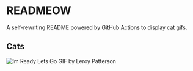# READMEOW

A self-rewriting README powered by GitHub Actions to display cat gifs.

## Cats

![Im Ready Lets Go GIF by Leroy Patterson](https://media1.giphy.com/media/CjmvTCZf2U3p09Cn0h/200.gif?cid=9acd02daeck0i5cb35o7tfm71tld06sb798lktcw3wczxc7s&ep=v1_gifs_search&rid=200.gif&ct=g)
